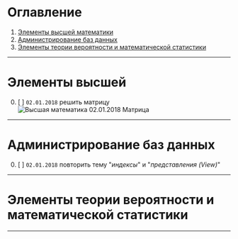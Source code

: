 # Оглавление
1. [Элементы высшей математики](#vysh_math)
1. [Администрирование баз данных](#DB)
1. [Элементы теории вероятности и математической статистики](#ter_ver_math_stat)

***

<h1 id="vysh_math">Элементы высшей</h1>

0. [ ] `02.01.2018` решить матрицу ![Высшая математика 02.01.2018 Матрица](https://github.com/DaemonNikolay/Homework/blob/master/img/vysh_mat_02.01.2018.PNG "Высшая математика 02.01.2018 Матрица")

***

<h1 id="DB">Администрирование баз данных</h1>

0. [ ] `02.01.2018` повторить тему "*индексы*" и "*представления (View)*"

***

<h1 id="ter_ver_math_stat">Элементы теории вероятности и математической статистики</h1>

***
